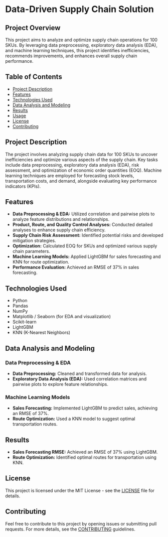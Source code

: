 # Data-Driven Supply Chain Solution

## Project Overview

This project aims to analyze and optimize supply chain operations for 100 SKUs. By leveraging data preprocessing, exploratory data analysis (EDA), and machine learning techniques, this project identifies inefficiencies, recommends improvements, and enhances overall supply chain performance.

## Table of Contents

- [Project Description](#project-description)
- [Features](#features)
- [Technologies Used](#technologies-used)
- [Data Analysis and Modeling](#data-analysis-and-modeling)
- [Results](#results)
- [Usage](#usage)
- [License](#license)
- [Contributing](#contributing)

## Project Description

The project involves analyzing supply chain data for 100 SKUs to uncover inefficiencies and optimize various aspects of the supply chain. Key tasks include data preprocessing, exploratory data analysis (EDA), risk assessment, and optimization of economic order quantities (EOQ). Machine learning techniques are employed for forecasting stock levels, transportation costs, and demand, alongside evaluating key performance indicators (KPIs).

## Features

- **Data Preprocessing & EDA:** Utilized correlation and pairwise plots to analyze feature distributions and relationships.
- **Product, Route, and Quality Control Analyses:** Conducted detailed analyses to enhance supply chain efficiency.
- **Supply Chain Risk Assessment:** Identified potential risks and developed mitigation strategies.
- **Optimization:** Calculated EOQ for SKUs and optimized various supply chain parameters.
- **Machine Learning Models:** Applied LightGBM for sales forecasting and KNN for route optimization.
- **Performance Evaluation:** Achieved an RMSE of 37% in sales forecasting.

## Technologies Used

- Python
- Pandas
- NumPy
- Matplotlib / Seaborn (for EDA and visualization)
- Scikit-learn
- LightGBM
- KNN (K-Nearest Neighbors)

## Data Analysis and Modeling

### Data Preprocessing & EDA

- **Data Preprocessing:** Cleaned and transformed data for analysis.
- **Exploratory Data Analysis (EDA):** Used correlation matrices and pairwise plots to explore feature relationships.

### Machine Learning Models

- **Sales Forecasting:** Implemented LightGBM to predict sales, achieving an RMSE of 37%.
- **Route Optimization:** Used a KNN model to suggest optimal transportation routes.

## Results

- **Sales Forecasting RMSE:** Achieved an RMSE of 37% using LightGBM.
- **Route Optimization:** Identified optimal routes for transportation using KNN.

## License

This project is licensed under the MIT License - see the [LICENSE](LICENSE) file for details.

## Contributing

Feel free to contribute to this project by opening issues or submitting pull requests. For more details, see the [CONTRIBUTING](CONTRIBUTING.md) guidelines.
